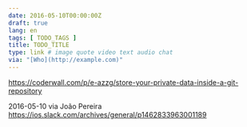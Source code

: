 ```yaml
---
date: 2016-05-10T00:00:00Z
draft: true
lang: en
tags: [ TODO_TAGS ]
title: TODO_TITLE
type: link # image quote video text audio chat
via: "[Who](http://example.com)"
---
```


<https://coderwall.com/p/e-azzg/store-your-private-data-inside-a-git-repository>

2016-05-10
via João Pereira
https://ios.slack.com/archives/general/p1462833963001189

